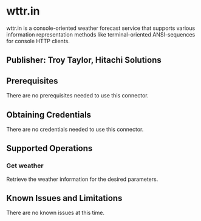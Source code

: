 # wttr.in
wttr.in is a console-oriented weather forecast service that supports various information representation methods like terminal-oriented ANSI-sequences for console HTTP clients.

## Publisher: Troy Taylor, Hitachi Solutions

## Prerequisites
There are no prerequisites needed to use this connector.

## Obtaining Credentials
There are no credentials needed to use this connector.

## Supported Operations
### Get weather
Retrieve the weather information for the desired parameters.

## Known Issues and Limitations
There are no known issues at this time.
